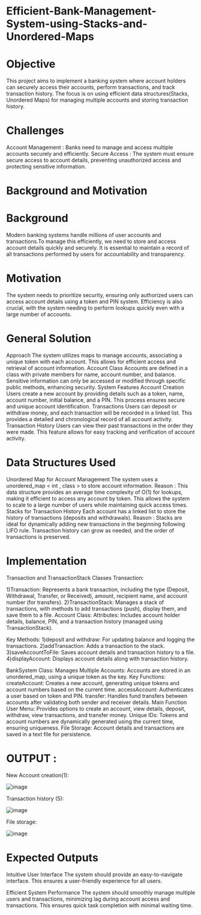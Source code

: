 # Efficient-Bank-Management-System-using-Stacks-and-Unordered-Maps
# Objective
This project aims to implement a banking system where account holders can securely access their accounts, perform transactions, and track transaction history. The focus is on using efficient data structures(Stacks, Unordered Maps) for managing multiple accounts and storing transaction history.
# Challenges
Account Management : Banks need to manage and access multiple accounts securely and efficiently. 
Secure Access : The system must ensure secure access to account details, preventing unauthorized access and protecting sensitive information.
# Background and Motivation
# Background
Modern banking systems handle millions of user accounts and transactions.To manage this efficiently, we need to store and access account details quickly and securely. 
It is essential to maintain a record of all transactions performed by users for accountability and transparency.
# Motivation
The system needs to prioritize security, ensuring only authorized users can access account details using a token and PIN system. Efficiency is also crucial, with the system needing to perform lookups quickly even with a large number of accounts.
# General Solution
Approach
The system utilizes maps to manage accounts, associating a unique token with each account. This allows for efficient access and retrieval of account information.
Account Class
Accounts are defined in a class with private members for name, account number, and balance. Sensitive information can only be accessed or modified through specific public methods, enhancing security.
System Features
Account Creation
Users create a new account by providing details such as a token, name, account number, initial balance, and a PIN. This process ensures secure and unique account identification.
Transactions
Users can deposit or withdraw money, and each transaction will be recorded in a linked list. This provides a detailed and chronological record of all account activity.
Transaction History
Users can view their past transactions in the order they were made. This feature allows for easy tracking and verification of account activity.
# Data Structures Used
Unordered Map for Account Management
The system uses a unordered_map < int , class > to store account information.
Reason :
This data structure provides an average time complexity of O(1) for lookups, making it efficient to access any account by token. This allows the system to scale to a large number of users while maintaining quick access times. 
Stacks for Transaction History
Each account has a linked list to store the history of transactions (deposits and withdrawals).
Reason :
Stacks are ideal for dynamically adding new transactions in the beginning following LIFO rule. Transaction history can grow as needed, and the order of transactions is preserved.
# Implementation
Transaction and TransactionStack Classes Transaction: 

1)Transaction: Represents a bank transaction, including the type (Deposit, Withdrawal, Transfer, or Received), amount, recipient name, and account number (for transfers).
2)TransactionStack: Manages a stack of transactions, with methods to add transactions (push), display them, and save them to a file.
Account Class:
Attributes: Includes account holder details, balance, PIN, and a transaction history (managed using TransactionStack).

Key Methods:
1)deposit and withdraw: For updating balance and logging the transactions.
2)addTransaction: Adds a transaction to the stack.
3)saveAccountToFile: Saves account details and transaction history to a file.
4)displayAccount: Displays account details along with transaction history.

BankSystem Class: 
Manages Multiple Accounts:
Accounts are stored in an unordered_map, using a unique token as the key.
Key Functions:
createAccount: Creates a new account, generating unique tokens and account numbers based on the current time.
accessAccount: Authenticates a user based on token and PIN.
transfer: Handles fund transfers between accounts after validating both sender and receiver details.
Main Function
User Menu: Provides options to create an account, view details, deposit, withdraw, view transactions, and transfer money.
Unique IDs: Tokens and account numbers are dynamically generated using the current time, ensuring uniqueness.
File Storage: Account details and transactions are saved in a text file for persistence.

# OUTPUT :

New Account creation(1):

![image](https://github.com/user-attachments/assets/cea3f9b9-33c1-45e4-bba0-9ad68e574ddc)

Transaction history (5):

![image](https://github.com/user-attachments/assets/93cd0d7d-bf7b-4acb-8ae1-9a00fd7b05cf)

File storage: 

![image](https://github.com/user-attachments/assets/3c94a986-a44e-484c-9237-0f8899c0d961)

# Expected Outputs

Intuitive User Interface
The system should provide an easy-to-navigate interface. This ensures a user-friendly experience for all users.

Efficient System Performance
The system should smoothly manage multiple users and transactions, minimizing lag during account access and transactions. This ensures quick task completion with minimal waiting time.











